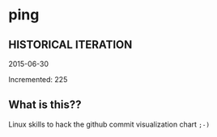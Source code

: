 # ping

## HISTORICAL ITERATION
2015-06-30

Incremented: 225

## What is this?? 
Linux skills to hack the github commit visualization chart `;-)`
